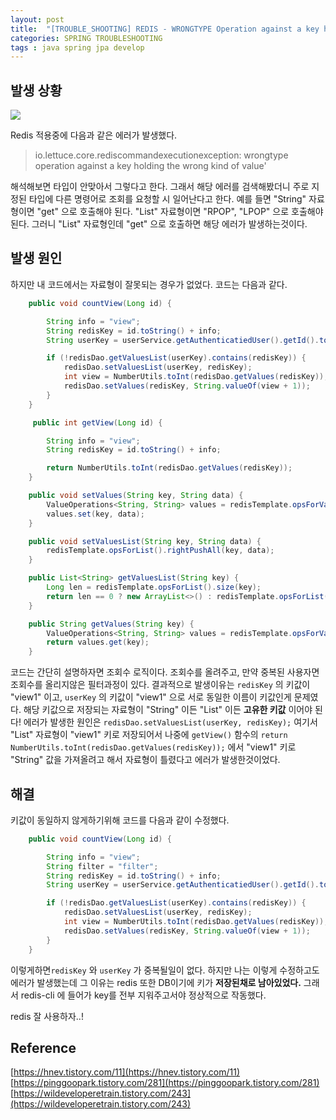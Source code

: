 ```yaml
---
layout: post
title:  "[TROUBLE_SHOOTING] REDIS - WRONGTYPE Operation against a key holding the wrong kind of value"
categories: SPRING TROUBLESHOOTING
tags : java spring jpa develop
---
```


## 발생 상황

<img src="../../assets/img/posts/trouble/redis1.PNG">

Redis 적용중에 다음과 같은 에러가 발생했다.

> io.lettuce.core.rediscommandexecutionexception: wrongtype operation against a key holding the wrong kind of value'

해석해보면 타입이 안맞아서 그렇다고 한다. 그래서 해당 에러를 검색해봤더니 주로 지정된 타입에 다른 명령어로 조회를 요청할 시 일어난다고 한다.
예를 들면 "String" 자료형이면 "get" 으로 호출해야 된다. "List" 자료형이면 "RPOP", "LPOP" 으로 호출해야된다.
그러니 "List" 자료형인데 "get" 으로 호출하면 해당 에러가 발생하는것이다. 

## 발생 원인

하지만 내 코드에서는 자료형이 잘못되는 경우가 없었다. 코드는 다음과 같다.

```java
    public void countView(Long id) {

        String info = "view";
        String redisKey = id.toString() + info;
        String userKey = userService.getAuthenticatiedUser().getId().toString() + info;

        if (!redisDao.getValuesList(userKey).contains(redisKey)) {
            redisDao.setValuesList(userKey, redisKey);
            int view = NumberUtils.toInt(redisDao.getValues(redisKey));
            redisDao.setValues(redisKey, String.valueOf(view + 1));
        }
    }

     public int getView(Long id) {

        String info = "view";
        String redisKey = id.toString() + info;

        return NumberUtils.toInt(redisDao.getValues(redisKey));
    }

    public void setValues(String key, String data) {
        ValueOperations<String, String> values = redisTemplate.opsForValue();
        values.set(key, data);
    }

    public void setValuesList(String key, String data) {
        redisTemplate.opsForList().rightPushAll(key, data);
    }

    public List<String> getValuesList(String key) {
        Long len = redisTemplate.opsForList().size(key);
        return len == 0 ? new ArrayList<>() : redisTemplate.opsForList().range(key, 0, len - 1);
    }

    public String getValues(String key) {
        ValueOperations<String, String> values = redisTemplate.opsForValue();
        return values.get(key);
    }
```

코드는 간단히 설명하자면 조회수 로직이다. 조회수를 올려주고, 만약 중복된 사용자면 조회수를 올리지않은 필터과정이 있다.
결과적으로 발생이유는 `redisKey` 의 키값이 "view1" 이고, `userKey` 의 키값이 "view1" 으로 서로 동일한 이름이 키값인게 문제였다.
해당 키값으로 저장되는 자료형이 "String" 이든 "List" 이든 **고유한 키값** 이어야 된다!
에러가 발생한 원인은 `redisDao.setValuesList(userKey, redisKey);` 여기서 "List" 자료형이 "view1" 키로 저장되어서 나중에 `getView()` 함수의
`return NumberUtils.toInt(redisDao.getValues(redisKey));` 에서 "view1" 키로 "String" 값을 가져올려고 해서 자료형이 틀렸다고 에러가 발생한것이었다.


## 해결

키값이 동일하지 않게하기위해 코드를 다음과 같이 수정했다.

```java
    public void countView(Long id) {

        String info = "view";
        String filter = "filter";
        String redisKey = id.toString() + info;
        String userKey = userService.getAuthenticatiedUser().getId().toString() + info + filter;

        if (!redisDao.getValuesList(userKey).contains(redisKey)) {
            redisDao.setValuesList(userKey, redisKey);
            int view = NumberUtils.toInt(redisDao.getValues(redisKey));
            redisDao.setValues(redisKey, String.valueOf(view + 1));
        }
    }
```

이렇게하면`redisKey` 와 `userKey` 가 중복될일이 없다.
하지만 나는 이렇게 수정하고도 에러가 발생했는데 그 이유는 redis 또한 DB이기에 키가 **저장된채로 남아있었다.**
그래서 redis-cli 에 들어가 key를 전부 지워주고서야 정상적으로 작동했다.

redis 잘 사용하자..!

## Reference

[https://hnev.tistory.com/11](https://hnev.tistory.com/11)  
[https://pinggoopark.tistory.com/281](https://pinggoopark.tistory.com/281)  
[https://wildeveloperetrain.tistory.com/243](https://wildeveloperetrain.tistory.com/243)  
